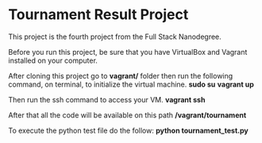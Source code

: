 # Tournament Result Project

This project is the fourth project from the Full Stack Nanodegree.

Before you run this project, be sure that you have VirtualBox and Vagrant installed on your computer.

After cloning this project go to **vagrant/** folder then run the following command, on terminal, to initialize the virtual machine.
**sudo su**
**vagrant up**

Then run the ssh command to access your VM.
**vagrant ssh**

After that all the code will be available on this path
**/vagrant/tournament**

To execute the python test file do the follow:
**python tournament_test.py**
